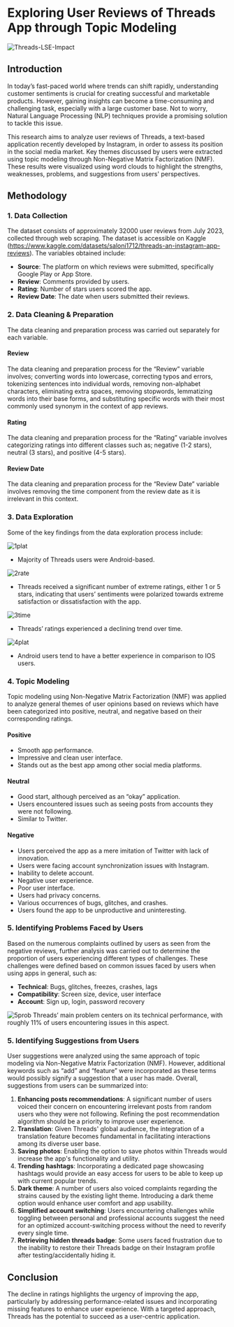 # Exploring User Reviews of Threads App through Topic Modeling
![Threads-LSE-Impact](https://github.com/katlynkenisha/Threads/assets/109913754/0bc249ab-c1f8-47ed-9c0b-16a9310e15e0)

## Introduction
In today’s fast-paced world where trends can shift rapidly, understanding customer sentiments is crucial for creating successful and marketable products. However, gaining insights can become a time-consuming and challenging task, especially with a large customer base. Not to worry, Natural Language Processing (NLP) techniques provide a promising solution to tackle this issue.

This research aims to analyze user reviews of Threads, a text-based application recently developed by Instagram, in order to assess its position in the social media market. Key themes discussed by users were extracted using topic modeling through Non-Negative Matrix Factorization (NMF). These results were visualized using word clouds to highlight the strengths, weaknesses, problems, and suggestions from users' perspectives.

## Methodology
### 1. Data Collection
The dataset consists of approximately 32000 user reviews from July 2023, collected through web scraping. The dataset is accessible on Kaggle (https://www.kaggle.com/datasets/saloni1712/threads-an-instagram-app-reviews).
The variables obtained include:
- **Source**: The platform on which reviews were submitted, specifically Google Play or App Store.
- **Review**: Comments provided by users.
- **Rating**: Number of stars users scored the app.
- **Review Date**: The date when users submitted their reviews.

### 2. Data Cleaning & Preparation
The data cleaning and preparation process was carried out separately for each variable.

#### Review
The data cleaning and preparation process for the “Review” variable involves; converting words into lowercase, correcting typos and errors, tokenizing sentences into individual words, removing non-alphabet characters, eliminating extra spaces, removing stopwords, lemmatizing words into their base forms, and substituting specific words with their most commonly used synonym in the context of app reviews.

#### Rating
The data cleaning and preparation process for the “Rating” variable involves categorizing ratings into different classes such as; negative (1-2 stars), neutral (3 stars), and positive (4-5 stars).

#### Review Date
The data cleaning and preparation process for the “Review Date” variable involves removing the time component from the review date as it is irrelevant in this context.

### 3. Data Exploration
Some of the key findings from the data exploration process include:

![1plat](https://github.com/katlynkenisha/Threads/assets/109913754/14d73bf2-49db-45be-b0c7-e052815c8426)
- Majority of Threads users were Android-based.

![2rate](https://github.com/katlynkenisha/Threads/assets/109913754/31ac741e-5f57-4380-a6c4-4f8b1da6e638)
- Threads received a significant number of extreme ratings, either 1 or 5 stars, indicating that users’ sentiments were polarized towards extreme satisfaction or dissatisfaction with the app.

![3time](https://github.com/katlynkenisha/Threads/assets/109913754/b2f68d16-ec7f-4daf-8864-9f7fdac17c8b)
- Threads’ ratings experienced a declining trend over time.

![4plat](https://github.com/katlynkenisha/Threads/assets/109913754/ff06ec65-37c8-4928-8f3b-5d3fd7b26b3d)
- Android users tend to have a better experience in comparison to IOS users.

### 4. Topic Modeling 
Topic modeling using Non-Negative Matrix Factorization (NMF) was applied to analyze general themes of user opinions based on reviews which have been categorized into positive, neutral, and negative based on their corresponding ratings.

#### Positive
- Smooth app performance.
- Impressive and clean user interface.
- Stands out as the best app among other social media platforms.

#### Neutral
- Good start, although perceived as an “okay” application.
- Users encountered issues such as seeing posts from accounts they were not following.
- Similar to Twitter.

#### Negative
- Users perceived the app as a mere imitation of Twitter with lack of innovation.
- Users were facing account synchronization issues with Instagram.
- Inability to delete account.
- Negative user experience.
- Poor user interface.
- Users had privacy concerns.
- Various occurrences of bugs, glitches, and crashes.
- Users found the app to be unproductive and uninteresting.

### 5. Identifying Problems Faced by Users
Based on the numerous complaints outlined by users as seen from the negative reviews, further analysis was carried out to determine the proportion of users experiencing different types of challenges. These challenges were defined based on common issues faced by users when using apps in general, such as:
- **Technical**: Bugs, glitches, freezes, crashes, lags
- **Compatibility**: Screen size, device, user interface
- **Account**: Sign up, login, password recovery

![5prob](https://github.com/katlynkenisha/Threads/assets/109913754/c8b4accc-d30d-4db0-8a32-0226bc5ce564)
Threads’ main problem centers on its technical performance, with roughly 11% of users encountering issues in this aspect.

### 5. Identifying Suggestions from Users
User suggestions were analyzed using the same approach of topic modeling via Non-Negative Matrix Factorization (NMF). However, additional keywords such as “add” and “feature” were incorporated as these terms would possibly signify a suggestion that a user has made. Overall, suggestions from users can be summarized into:

1. **Enhancing posts recommendations**: A significant number of users voiced their concern on encountering irrelevant posts from random users who they were not following. Refining the post recommendation algorithm should be a priority to improve user experience.
2. **Translation**: Given Threads' global audience, the integration of a translation feature becomes fundamental in facilitating interactions among its diverse user base.
3. **Saving photos**: Enabling the option to save photos within Threads would increase the app's functionality and utility.
4. **Trending hashtags**: Incorporating a dedicated page showcasing hashtags would provide an easy access for users to be able to keep up with current popular trends.
5. **Dark theme**: A number of users also voiced complaints regarding the strains caused by the existing light theme. Introducing a dark theme option would enhance user comfort and app usability.
6. **Simplified account switching**: Users encountering challenges while toggling between personal and professional accounts suggest the need for an optimized account-switching process without the need to reverify every single time.
7. **Retrieving hidden threads badge**: Some users faced frustration due to the inability to restore their Threads badge on their Instagram profile after testing/accidentally hiding it.

## Conclusion
The decline in ratings highlights the urgency of improving the app, particularly by addressing performance-related issues and incorporating missing features to enhance user experience. With a targeted approach, Threads has the potential to succeed as a user-centric application.
